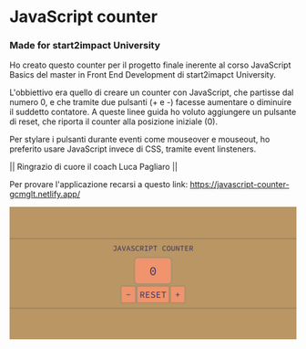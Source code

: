 # JavaScript counter
### Made for start2impact University

Ho creato questo counter per il progetto finale inerente al corso JavaScript Basics del master in Front End Development di start2imapct University.

L'obbiettivo era quello di creare un counter con JavaScript, che partisse dal numero 0, e che tramite due pulsanti (+ e -) facesse aumentare o diminuire il suddetto contatore.
A queste linee guida ho voluto aggiungere un pulsante di reset, che riporta il counter alla posizione iniziale (0).

Per stylare i pulsanti durante eventi come mouseover e mouseout, ho preferito usare JavaScript invece di CSS, tramite event linsteners.

|| Ringrazio di cuore il coach Luca Pagliaro ||

Per provare l'applicazione recarsi a questo link: https://javascript-counter-gcmglt.netlify.app/

![app-screenshot](https://github.com/gcmglt/javascript-counter/blob/main/javascript-basic-project-screenshot.png?raw=true)
